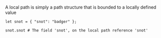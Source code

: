 
A local path is simply a path structure that is bounded to a locally defined value

```tremor
let snot = { "snot": "badger" };

snot.snot # The field 'snot', on the local path reference 'snot'
```

